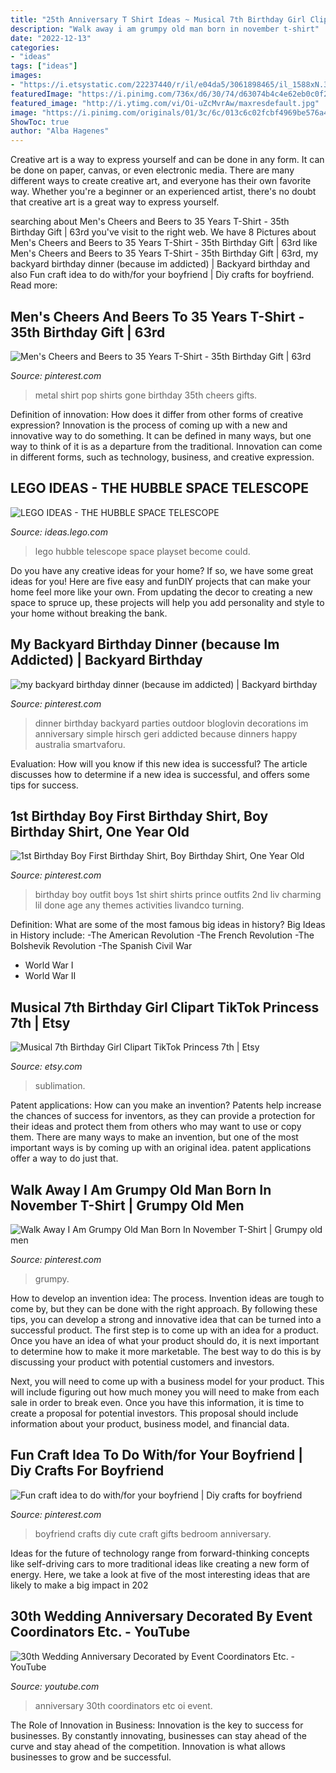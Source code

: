 ```yaml
---
title: "25th Anniversary T Shirt Ideas ~ Musical 7th Birthday Girl Clipart Tiktok Princess 7th"
description: "Walk away i am grumpy old man born in november t-shirt"
date: "2022-12-13"
categories:
- "ideas"
tags: ["ideas"]
images:
- "https://i.etsystatic.com/22237440/r/il/e04da5/3061898465/il_1588xN.3061898465_ltep.jpg"
featuredImage: "https://i.pinimg.com/736x/d6/30/74/d63074b4c4e62eb0c0f22a369cecbdbc.jpg"
featured_image: "http://i.ytimg.com/vi/Oi-uZcMvrAw/maxresdefault.jpg"
image: "https://i.pinimg.com/originals/01/3c/6c/013c6c02fcbf4969be576a41e857417f.jpg"
ShowToc: true
author: "Alba Hagenes"
---
```



Creative art is a way to express yourself and can be done in any form. It can be done on paper, canvas, or even electronic media. There are many different ways to create creative art, and everyone has their own favorite way. Whether you're a beginner or an experienced artist, there's no doubt that creative art is a great way to express yourself.

	

		
searching about Men&#039;s Cheers and Beers to 35 Years T-Shirt - 35th Birthday Gift | 63rd you've visit to the right web. We have 8 Pictures about Men&#039;s Cheers and Beers to 35 Years T-Shirt - 35th Birthday Gift | 63rd like Men&#039;s Cheers and Beers to 35 Years T-Shirt - 35th Birthday Gift | 63rd, my backyard birthday dinner (because im addicted) | Backyard birthday and also Fun craft idea to do with/for your boyfriend | Diy crafts for boyfriend. Read more:
		
    
## Men&#039;s Cheers And Beers To 35 Years T-Shirt - 35th Birthday Gift | 63rd

<img loading=lazy src="https://i.pinimg.com/736x/71/a9/89/71a9896712d4654df43d4d8332a1d545.jpg" onerror="this.onerror=null;this.src='https://tse4.mm.bing.net/th?id=OIP.2V0hUVqseTI2W6iFUjC2lgHaHa&amp;pid=15.1';" alt="Men&#039;s Cheers and Beers to 35 Years T-Shirt - 35th Birthday Gift | 63rd">

_Source: pinterest.com_

>metal shirt pop shirts gone birthday 35th cheers gifts. 

	

Definition of innovation: How does it differ from other forms of creative expression?
Innovation is the process of coming up with a new and innovative way to do something. It can be defined in many ways, but one way to think of it is as a departure from the traditional. Innovation can come in different forms, such as technology, business, and creative expression.

    
## LEGO IDEAS - THE HUBBLE SPACE TELESCOPE

<img loading=lazy src="https://ideascdn.lego.com/community/lego_ci/migrated/168/b20/353074/image" onerror="this.onerror=null;this.src='https://tse4.mm.bing.net/th?id=OIP.DZU02EzFSq8NXy5eBPz9awHaEK&amp;pid=15.1';" alt="LEGO IDEAS - THE HUBBLE SPACE TELESCOPE">

_Source: ideas.lego.com_

>lego hubble telescope space playset become could. 

	

Do you have any creative ideas for your home? If so, we have some great ideas for you! Here are five easy and funDIY projects that can make your home feel more like your own. From updating the decor to creating a new space to spruce up, these projects will help you add personality and style to your home without breaking the bank.

    
## My Backyard Birthday Dinner (because Im Addicted) | Backyard Birthday

<img loading=lazy src="https://i.pinimg.com/originals/01/3c/6c/013c6c02fcbf4969be576a41e857417f.jpg" onerror="this.onerror=null;this.src='https://tse1.mm.bing.net/th?id=OIP.9le8dnRvtgxP0RQuSfz5dwHaLH&amp;pid=15.1';" alt="my backyard birthday dinner (because im addicted) | Backyard birthday">

_Source: pinterest.com_

>dinner birthday backyard parties outdoor bloglovin decorations im anniversary simple hirsch geri addicted because dinners happy australia smartvaforu. 

	

Evaluation: How will you know if this new idea is successful?
The article discusses how to determine if a new idea is successful, and offers some tips for success.

    
## 1st Birthday Boy First Birthday Shirt, Boy Birthday Shirt, One Year Old

<img loading=lazy src="https://i.pinimg.com/736x/cc/7b/86/cc7b86e3827318d100d2deeab89097a2--turning-one-boy-birthday.jpg" onerror="this.onerror=null;this.src='https://tse1.mm.bing.net/th?id=OIP.j9K9dlYeIudQZ6JXmHPxzAHaLa&amp;pid=15.1';" alt="1st Birthday Boy First Birthday Shirt, Boy Birthday Shirt, One Year Old">

_Source: pinterest.com_

>birthday boy outfit boys 1st shirt shirts prince outfits 2nd liv charming lil done age any themes activities livandco turning. 

	

Definition: What are some of the most famous big ideas in history?
Big Ideas in History include: 
-The American Revolution 
-The French Revolution 
-The Bolshevik Revolution 
-The Spanish Civil War 
- World War I 
- World War II

    
## Musical 7th Birthday Girl Clipart TikTok Princess 7th | Etsy

<img loading=lazy src="https://i.etsystatic.com/22237440/r/il/e04da5/3061898465/il_1588xN.3061898465_ltep.jpg" onerror="this.onerror=null;this.src='https://tse1.mm.bing.net/th?id=OIP.NYVTWpoR6y-VmC1vA1cuTwHaGK&amp;pid=15.1';" alt="Musical 7th Birthday Girl Clipart TikTok Princess 7th | Etsy">

_Source: etsy.com_

>sublimation. 

	

Patent applications: How can you make an invention?
Patents help increase the chances of success for inventors, as they can provide a protection for their ideas and protect them from others who may want to use or copy them. There are many ways to make an invention, but one of the most important ways is by coming up with an original idea. patent applications offer a way to do just that.

    
## Walk Away I Am Grumpy Old Man Born In November T-Shirt | Grumpy Old Men

<img loading=lazy src="https://i.pinimg.com/736x/d6/30/74/d63074b4c4e62eb0c0f22a369cecbdbc.jpg" onerror="this.onerror=null;this.src='https://tse3.mm.bing.net/th?id=OIP.2uvA9-WXXH_PtFuliA5iIQHaHa&amp;pid=15.1';" alt="Walk Away I Am Grumpy Old Man Born In November T-Shirt | Grumpy old men">

_Source: pinterest.com_

>grumpy. 

	

How to develop an invention idea: The process.
Invention ideas are tough to come by, but they can be done with the right approach. By following these tips, you can develop a strong and innovative idea that can be turned into a successful product.
The first step is to come up with an idea for a product. Once you have an idea of what your product should do, it is next important to determine how to make it more marketable. The best way to do this is by discussing your product with potential customers and investors.

Next, you will need to come up with a business model for your product. This will include figuring out how much money you will need to make from each sale in order to break even. Once you have this information, it is time to create a proposal for potential investors. This proposal should include information about your product, business model, and financial data.

    
## Fun Craft Idea To Do With/for Your Boyfriend | Diy Crafts For Boyfriend

<img loading=lazy src="https://i.pinimg.com/736x/09/8e/7a/098e7ae6aabf9c91d76555abf1c68817--boyfriend-ideas-your-boyfriend.jpg" onerror="this.onerror=null;this.src='https://tse1.mm.bing.net/th?id=OIP.xwiq8f8mxvBAaDUKzM1rwQHaHa&amp;pid=15.1';" alt="Fun craft idea to do with/for your boyfriend | Diy crafts for boyfriend">

_Source: pinterest.com_

>boyfriend crafts diy cute craft gifts bedroom anniversary. 

	

Ideas for the future of technology range from forward-thinking concepts like self-driving cars to more traditional ideas like creating a new form of energy. Here, we take a look at five of the most interesting ideas that are likely to make a big impact in 202
    
## 30th Wedding Anniversary Decorated By Event Coordinators Etc. - YouTube

<img loading=lazy src="http://i.ytimg.com/vi/Oi-uZcMvrAw/maxresdefault.jpg" onerror="this.onerror=null;this.src='https://tse1.mm.bing.net/th?id=OIP.JH2P8BjhafTmWtYLg8ipsQHaEK&amp;pid=15.1';" alt="30th Wedding Anniversary Decorated by Event Coordinators Etc. - YouTube">

_Source: youtube.com_

>anniversary 30th coordinators etc oi event. 

	

The Role of Innovation in Business:
Innovation is the key to success for businesses. By constantly innovating, businesses can stay ahead of the curve and stay ahead of the competition. Innovation is what allows businesses to grow and be successful.

